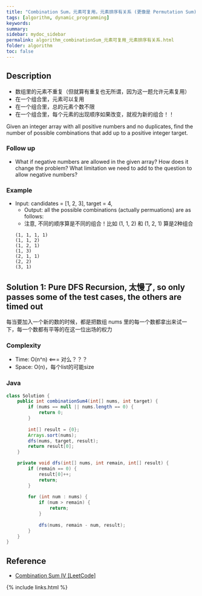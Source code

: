 ```yaml
---
title: "Combination Sum，元素可复用，元素排序有关系 (更像是 Permutation Sum)"
tags: [algorithm, dynamic_programming]
keywords:
summary:
sidebar: mydoc_sidebar
permalink: algorithm_combinationSum_元素可复用_元素排序有关系.html
folder: algorithm
toc: false
---
```


## Description
* 数组里的元素不重复（但就算有重复也无所谓，因为这一题允许元素复用）
* 在一个组合里，元素可以复用
* 在一个组合里，总的元素个数不限
* 在一个组合里，每个元素的出现顺序如果改变，就视为新的组合！！

Given an integer array with all positive numbers and no duplicates, 
find the number of possible combinations that add up to a positive integer target.

### Follow up
* What if negative numbers are allowed in the given array? How does it change the problem? What limitation we need to add to the question to allow negative numbers?

### Example
* Input: candidates = [1, 2, 3], target = 4,
  * Output: all the possible combinations (actually permuations) are as follows:
  * 注意, 不同的顺序算是不同的组合！比如 (1, 1, 2) 和 (1, 2, 1) 算是2种组合
  ```
  (1, 1, 1, 1)
  (1, 1, 2)
  (1, 2, 1)
  (1, 3)
  (2, 1, 1)
  (2, 2)
  (3, 1)
  ```

## Solution 1: Pure DFS Recursion, 太慢了, so only passes some of the test cases, the others are timed out
每当要加入一个新的数的时候，都是把数组 nums 里的每一个数都拿出来试一下，每一个数都有平等的在这一位出场的权力

### Complexity
* Time: O(n^n) <=== 对么？？？
* Space: O(n)，每个list的可能size

### Java
```java
class Solution {
    public int combinationSum4(int[] nums, int target) {
    	if (nums == null || nums.length == 0) {
    		return 0;
    	}
    	
    	int[] result = {0};
    	Arrays.sort(nums);
        dfs(nums, target, result);
        return result[0];
    }

	private void dfs(int[] nums, int remain, int[] result) {
		if (remain == 0) {
			result[0]++;
			return;
		}
		
		for (int num : nums) {
			if (num > remain) {
				return;
			}
			
			dfs(nums, remain - num, result);
		}
	}
}
```

## Reference
* [Combination Sum IV [LeetCode]](https://leetcode.com/problems/combination-sum-iv/)

{% include links.html %}
